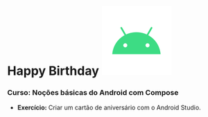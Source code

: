 # Happy Birthday <img src="\icon for readme\android-svgrepo-com (1).svg"></img>

### Curso: Noções básicas do Android com Compose

- <b>Exercício:</b> Criar um cartão de aniversário com o Android Studio.
